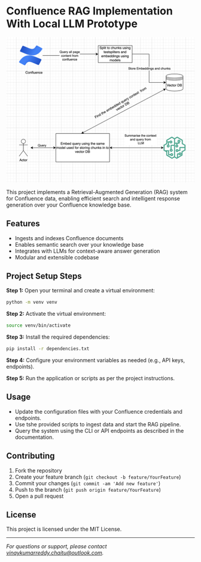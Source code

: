 # Confluence RAG Implementation With Local LLM Prototype

![alt text](image.png)

This project implements a Retrieval-Augmented Generation (RAG) system for Confluence data, enabling efficient search and intelligent response generation over your Confluence knowledge base.

## Features

- Ingests and indexes Confluence documents
- Enables semantic search over your knowledge base
- Integrates with LLMs for context-aware answer generation
- Modular and extensible codebase

## Project Setup Steps

**Step 1:** Open your terminal and create a virtual environment:
```bash
python -m venv venv
```

**Step 2:** Activate the virtual environment:
```bash
source venv/bin/activate
```

**Step 3:** Install the required dependencies:
```bash
pip install -r dependencies.txt
```

**Step 4:** Configure your environment variables as needed (e.g., API keys, endpoints).

**Step 5:** Run the application or scripts as per the project instructions.

## Usage

- Update the configuration files with your Confluence credentials and endpoints.
- Use tshe provided scripts to ingest data and start the RAG pipeline.
- Query the system using the CLI or API endpoints as described in the documentation.

## Contributing

1. Fork the repository
2. Create your feature branch (`git checkout -b feature/YourFeature`)
3. Commit your changes (`git commit -am 'Add new feature'`)
4. Push to the branch (`git push origin feature/YourFeature`)
5. Open a pull request

## License

This project is licensed under the MIT License.

---

*For questions or support, please contact [vinaykumarreddy.chaitu@outlook.com](mailto:vinaykumarreddy.chaitu@outlook.com).*

